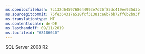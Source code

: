 ```yaml
---
ms.openlocfilehash: 7c132d6459768644993e7d26f85dc419ee935d3b
ms.sourcegitcommit: 75fe364317a518fcf31381ce6b7bb72ff6b2b93f
ms.translationtype: MT
ms.contentlocale: de-DE
ms.lasthandoff: 09/11/2019
ms.locfileid: "68186040"
---
```

SQL Server 2008 R2
